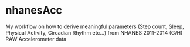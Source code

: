# nhanesAcc
My workflow on how to derive meaningful parameters (Step count, Sleep, Physical Activity, Circadian Rhythm etc...) from NHANES 2011-2014 (G/H) RAW Accelerometer data
